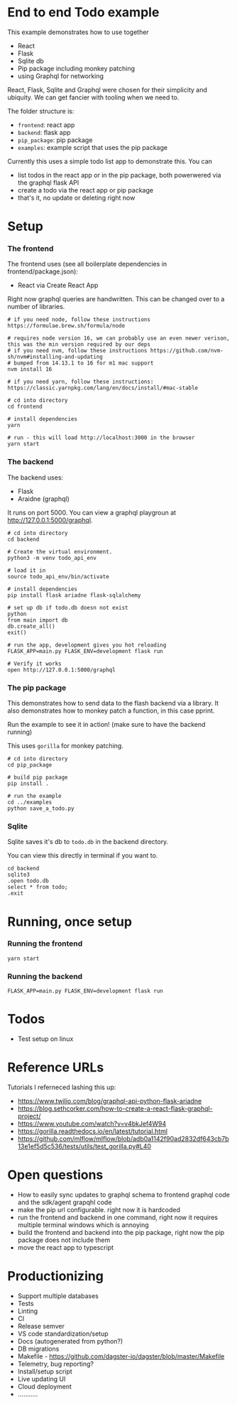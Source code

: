 # End to end Todo example

This example demonstrates how to use together
- React
- Flask
- Sqlite db
- Pip package including monkey patching
- using Graphql for networking

React, Flask, Sqlite and Graphql were chosen for their simplicity and ubiquity. We can get fancier with tooling when we need to. 

The folder structure is:
- `frontend`: react app
- `backend`: flask app
- `pip_package`: pip package 
- `examples`: example script that uses the pip package

Currently this uses a simple todo list app to demonstrate this. You can 
- list todos in the react app or in the pip package, both powerwered via the graphql flask API
- create a todo via the react app or pip package
- that's it, no update or deleting right now

# Setup 

### The frontend
The frontend uses (see all boilerplate dependencies in frontend/package.json):
- React via Create React App

Right now graphql queries are handwritten. This can be changed over to a number of libraries.

```
# if you need node, follow these instructions https://formulae.brew.sh/formula/node

# requires node version 16, we can probably use an even newer verison, this was the min version required by our deps
# if you need nvm, follow these instructions https://github.com/nvm-sh/nvm#installing-and-updating
# bumped from 14.13.1 to 16 for m1 mac support
nvm install 16
 
# if you need yarn, follow these instructions: https://classic.yarnpkg.com/lang/en/docs/install/#mac-stable

# cd into directory
cd frontend

# install dependencies
yarn

# run - this will load http://localhost:3000 in the browser
yarn start
```

### The backend
The backend uses:
- Flask
- Araidne (graphql)

It runs on port 5000. You can view a graphql playgroun at http://127.0.0.1:5000/graphql.

```
# cd into directory
cd backend

# Create the virtual environment.
python3 -m venv todo_api_env

# load it in
source todo_api_env/bin/activate

# install dependencies
pip install flask ariadne flask-sqlalchemy

# set up db if todo.db doesn not exist
python
from main import db
db.create_all()
exit()

# run the app, development gives you hot reloading
FLASK_APP=main.py FLASK_ENV=development flask run

# Verify it works
open http://127.0.0.1:5000/graphql
```

### The pip package
This demonstrates how to send data to the flash backend via a library. It also demonstrates how to monkey patch a function, in this case pprint. 

Run the example to see it in action! (make sure to have the backend running)

This uses `gorilla` for monkey patching.
```
# cd into directory
cd pip_package

# build pip package
pip install .

# run the example
cd ../examples
python save_a_todo.py
```

### Sqlite
Sqlite saves it's db to `todo.db` in the backend directory.

You can view this directly in terminal if you want to. 
```
cd backend
sqlite3
.open todo.db
select * from todo;
.exit
```

# Running, once setup

### Running the frontend
`yarn start`

### Running the backend
`FLASK_APP=main.py FLASK_ENV=development flask run`

# Todos
- Test setup on linux

# Reference URLs
Tutorials I referneced lashing this up:
- https://www.twilio.com/blog/graphql-api-python-flask-ariadne
- https://blog.sethcorker.com/how-to-create-a-react-flask-graphql-project/
- https://www.youtube.com/watch?v=v4bkJef4W94 
- https://gorilla.readthedocs.io/en/latest/tutorial.html
- https://github.com/mlflow/mlflow/blob/adb0a1142f90ad2832df643cb7b13e1ef5d5c536/tests/utils/test_gorilla.py#L40

# Open questions
- How to easily sync updates to graphql schema to frontend graphql code and the sdk/agent grapqhl code
- make the pip url configurable. right now it is hardcoded
- run the frontend and backend in one command, right now it requires multiple terminal windows which is annoying
- build the frontend and backend into the pip package, right now the pip package does not include them
- move the react app to typescript

# Productionizing
- Support multiple databases
- Tests
- Linting
- CI
- Release semver
- VS code standardization/setup
- Docs (autogenerated from python?)
- DB migrations
- Makefile - https://github.com/dagster-io/dagster/blob/master/Makefile
- Telemetry, bug reporting?
- Install/setup script
- Live updating UI
- Cloud deployment
- ...........